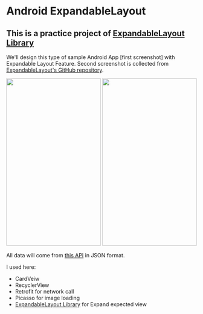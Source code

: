 # Android ExpandableLayout

## This is a practice project of [ExpandableLayout Library](https://github.com/cachapa/ExpandableLayout)

We'll design this type of sample Android App [first screenshot] with Expandable Layout Feature. Second screenshot is collected from [ExpandableLayout's GitHub repository](https://github.com/cachapa/ExpandableLayout).

<img src="https://github.com/hasancse91/Android-Expandable-Layout/blob/master/RelatedFiles/Expandable%20Layout%20Screenshot.png" width="250" height="444" />
<img src="https://i2.wp.com/raw.githubusercontent.com/cachapa/ExpandableLayout/master/images/simple.gif" width="250" height="444" />

All data will come from [this API](https://raw.githubusercontent.com/hasancse91/Android-Expandable-Layout/master/RelatedFiles/data.json) in JSON format.

I used here:
- CardVeiw
- RecyclerView
- Retrofit for network call
- Picasso for image loading
- [ExpandableLayout Library](https://github.com/cachapa/ExpandableLayout) for Expand expected view
